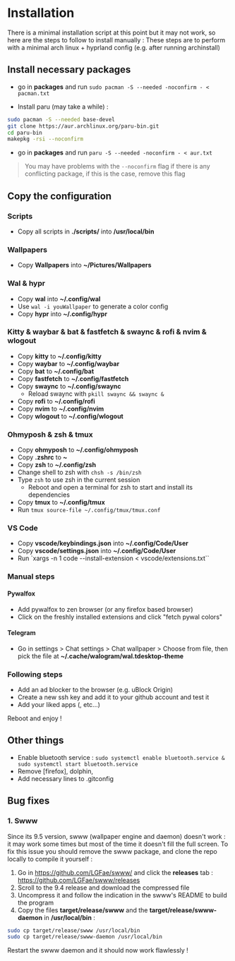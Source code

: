 # Installation

There is a minimal installation script at this point but it may not work, so here are the steps to follow to install manually :
These steps are to perform with a minimal arch linux + hyprland config (e.g. after running archinstall)

## Install necessary packages

- go in **packages** and run `sudo pacman -S --needed -noconfirm - < pacman.txt`

- Install paru (may take a while) :

```Bash
sudo pacman -S --needed base-devel
git clone https://aur.archlinux.org/paru-bin.git
cd paru-bin
makepkg -rsi --noconfirm
```

- go in **packages** and run `paru -S --needed -noconfirm - < aur.txt`

> You may have problems with the `--noconfirm` flag if there is any conflicting package, if this is the case, remove this flag

## Copy the configuration

### Scripts

- Copy all scripts in **./scripts/** into **/usr/local/bin**

### Wallpapers

- Copy **Wallpapers** into **~/Pictures/Wallpapers**

### Wal & hypr

- Copy **wal** into **~/.config/wal**
- Use `wal -i youWallpaper` to generate a color config
- Copy **hypr** into **~/.config/hypr**

### Kitty & waybar & bat & fastfetch & swaync & rofi & nvim & wlogout

- Copy **kitty** to **~/.config/kitty**
- Copy **waybar** to **~/.config/waybar**
- Copy **bat** to **~/.config/bat**
- Copy **fastfetch** to **~/.config/fastfetch**
- Copy **swaync** to **~/.config/swaync**
  - Reload swaync with `pkill swaync && swaync &`
- Copy **rofi** to **~/.config/rofi**
- Copy **nvim** to **~/.config/nvim**
- Copy **wlogout** to **~/.config/wlogout**

### Ohmyposh & zsh & tmux

- Copy **ohmyposh** to **~/.config/ohmyposh**
- Copy **.zshrc** to **~**
- Copy **zsh** to **~/.config/zsh**
- Change shell to zsh with `chsh -s /bin/zsh`
- Type `zsh` to use zsh in the current session
  - Reboot and open a terminal for zsh to start and install its dependencies
- Copy **tmux** to **~/.config/tmux**
- Run `tmux source-file ~/.config/tmux/tmux.conf`

### VS Code

- Copy **vscode/keybindings.json** into **~/.config/Code/User**
- Copy **vscode/settings.json** into **~/.config/Code/User**
- Run `xargs -n 1 code --install-extension < vscode/extensions.txt``

### Manual steps

#### Pywalfox

- Add pywalfox to zen browser (or any firefox based browser)
- Click on the freshly installed extensions and click "fetch pywal colors"

#### Telegram

- Go in settings > Chat settings > Chat wallpaper > Choose from file, then pick the file at **~/.cache/walogram/wal.tdesktop-theme**

### Following steps

- Add an ad blocker to the browser (e.g. uBlock Origin)
- Create a new ssh key and add it to your github account and test it
- Add your liked apps (, etc...)

Reboot and enjoy !

## Other things

- Enable bluetooth service : `sudo systemctl enable bluetooth.service & sudo systemctl start bluetooth.service`
- Remove [firefox], dolphin,
- Add necessary lines to .gitconfig

## Bug fixes

### 1. Swww

Since its 9.5 version, swww (wallpaper engine and daemon) doesn't work : it may work some times but most of the time it doesn't fill the full screen.
To fix this issue you should remove the swww package, and clone the repo locally to compile it yourself :

1. Go in https://github.com/LGFae/swww/ and click the **releases** tab : https://github.com/LGFae/swww/releases
2. Scroll to the 9.4 release and download the compressed file
3. Uncompress it and follow the indication in the swww's README to build the program
4. Copy the files **target/release/swww** and the **target/release/swww-daemon** in **/usr/local/bin** :

```bash
sudo cp target/release/swww /usr/local/bin
sudo cp target/release/swww-daemon /usr/local/bin
```

Restart the swww daemon and it should now work flawlessly !
